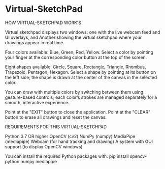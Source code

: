 # Virtual-SketchPad

HOW VIRTUAL-SKETCHPAD WORK'S

Virtual sketchpad displays two windows: one with the live webcam feed and UI overlays, and Another showing the virtual sketchpad where your drawings appear in real time.

Four colors available: Blue, Green, Red, Yellow.
Select a color by pointing your finger at the corresponding color button at the top of the screen.

Eight shapes available: Circle, Square, Rectangle, Triangle, Rhombus, Trapezoid, Pentagon, Hexagon.
Select a shape by pointing at its button on the left side; the shape is drawn at the center of the canvas in the selected color.

You can draw with multiple colors by switching between them using gesture-based controls; 
each color’s strokes are managed separately for a smooth, interactive experience.

Point at the "EXIT" button to close the application.
Point at the "CLEAR" button to erase all drawings and reset the canvas.

REQUIREMENTS FOR THIS VIRTUAL-SKETCHPAD

Python 3.7 OR higher
OpenCV (cv2)
NumPy (numpy)
MediaPipe (mediapipe)
Webcam (for hand tracking and drawing)
A system with GUI support (to display OpenCV windows)

You can install the required Python packages with:
pip install opencv-python numpy mediapipe

